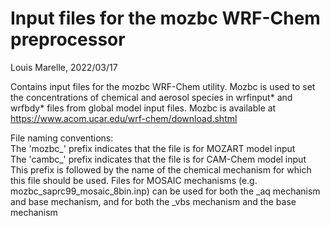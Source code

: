 # Input files for the mozbc WRF-Chem preprocessor

Louis Marelle, 2022/03/17

Contains input files for the mozbc WRF-Chem utility. Mozbc is used to set the concentrations of chemical and aerosol species in wrfinput* and wrfbdy* files from global model input files. Mozbc is available at https://www.acom.ucar.edu/wrf-chem/download.shtml

File naming conventions:  
The 'mozbc_' prefix indicates that the file is for MOZART model input  
The 'cambc_' prefix indicates that the file is for CAM-Chem model input  
This prefix is followed by the name of the chemical mechanism for which this file should be used. Files for MOSAIC mechanisms (e.g. mozbc_saprc99_mosaic_8bin.inp) can be used for both the \_aq mechanism and base mechanism, and for both the \_vbs mechanism and the base mechanism

